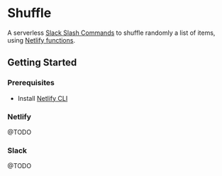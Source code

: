 # Shuffle

A serverless [Slack Slash Commands](https://api.slack.com/slash-commands) to shuffle randomly a list of items, using [Netlify functions](https://docs.netlify.com/functions/overview/).

## Getting Started

### Prerequisites

* Install [Netlify CLI](https://docs.netlify.com/cli/get-started/#installation)

### Netlify

@TODO

### Slack

@TODO